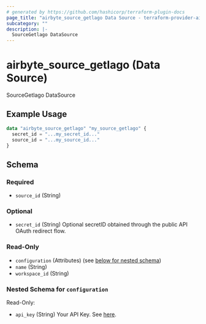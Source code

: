 ```yaml
---
# generated by https://github.com/hashicorp/terraform-plugin-docs
page_title: "airbyte_source_getlago Data Source - terraform-provider-airbyte"
subcategory: ""
description: |-
  SourceGetlago DataSource
---
```


# airbyte_source_getlago (Data Source)

SourceGetlago DataSource

## Example Usage

```terraform
data "airbyte_source_getlago" "my_source_getlago" {
  secret_id = "...my_secret_id..."
  source_id = "...my_source_id..."
}
```

<!-- schema generated by tfplugindocs -->
## Schema

### Required

- `source_id` (String)

### Optional

- `secret_id` (String) Optional secretID obtained through the public API OAuth redirect flow.

### Read-Only

- `configuration` (Attributes) (see [below for nested schema](#nestedatt--configuration))
- `name` (String)
- `workspace_id` (String)

<a id="nestedatt--configuration"></a>
### Nested Schema for `configuration`

Read-Only:

- `api_key` (String) Your API Key. See <a href="https://doc.getlago.com/docs/api/intro">here</a>.



